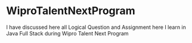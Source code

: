 # WiproTalentNextProgram
I have discussed here all Logical Question and Assignment here I learn in Java Full Stack during Wipro Talent Next Program
